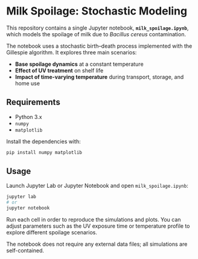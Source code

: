 # Milk Spoilage: Stochastic Modeling

This repository contains a single Jupyter notebook, **`milk_spoilage.ipynb`**, which models the spoilage of milk due to *Bacillus cereus* contamination.

The notebook uses a stochastic birth–death process implemented with the Gillespie algorithm. It explores three main scenarios:

- **Base spoilage dynamics** at a constant temperature
- **Effect of UV treatment** on shelf life
- **Impact of time-varying temperature** during transport, storage, and home use

## Requirements

- Python 3.x
- `numpy`
- `matplotlib`

Install the dependencies with:

```bash
pip install numpy matplotlib
```

## Usage

Launch Jupyter Lab or Jupyter Notebook and open `milk_spoilage.ipynb`:

```bash
jupyter lab
# or
jupyter notebook
```

Run each cell in order to reproduce the simulations and plots. You can adjust parameters such as the UV exposure time or temperature profile to explore different spoilage scenarios.

The notebook does not require any external data files; all simulations are self-contained.
